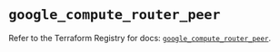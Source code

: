 # `google_compute_router_peer`

Refer to the Terraform Registry for docs: [`google_compute_router_peer`](https://registry.terraform.io/providers/hashicorp/google/5.42.0/docs/resources/compute_router_peer).
